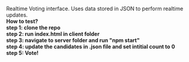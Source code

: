 Realtime Voting interface.
Uses data stored in JSON to perform realtime updates. <bR>
<b>How to test?<B> <br>
step 1: clone the repo <br>
step 2: run index.html in client folder <br>
step 3: navigate to server folder and run "npm start" <br>
step 4: update the candidates in .json file and set intitial count to 0<br>
step 5: Vote!<br>
